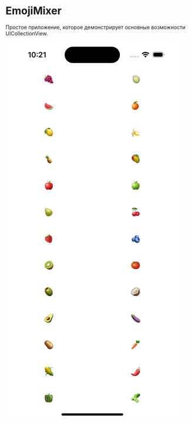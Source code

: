 # EmojiMixer

Простое приложение, которое демонстрирует основные возможности UICollectionView.

![AppScreenshot1](AppScreenshots/1.png)
